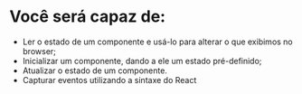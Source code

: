 # Você será capaz de:

- Ler o estado de um componente e usá-lo para alterar o que exibimos no browser;
- Inicializar um componente, dando a ele um estado pré-definido;
- Atualizar o estado de um componente.
- Capturar eventos utilizando a sintaxe do React
